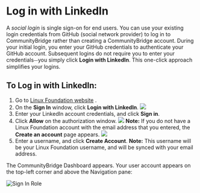 # Log in with LinkedIn

A _social login_ is single sign-on for end users. You can use your existing login credentials from GitHub \(social network provider\) to log in to CommunityBridge rather than creating a CommunityBridge account. During your initial login, you enter your GitHub credentials to authenticate your GitHub account. Subsequent logins do not require you to enter your credentials⏤you simply click **Login with LinkedIn**. This one-click approach simplifies your logins.

## To Log in with LinkedIn: <a id="to-log-in-with-linkedin"></a>

1. Go to [Linux Foundation website](https://lfx.platform.linuxfoundation.org/) .
2. On the **Sign In** window, click **Login with LinkedIn**.  ![](https://firebasestorage.googleapis.com/v0/b/gitbook-28427.appspot.com/o/assets%2F-LuGl2w4LzPpYJ8jx5ae%2F-M4N5Ixsz6n_niWmmhI0%2F-M4NBtLToR566Zzx8Ol-%2Flogin%20with%20linkedin.png?alt=media&token=12836622-1e7b-4c39-bbd3-8eb368e6cb17)​
3. Enter your LinkedIn account credentials, and click **Sign in**.
4. Click **Allow** on the authorization window.  ![](https://firebasestorage.googleapis.com/v0/b/gitbook-28427.appspot.com/o/assets%2F-LuGl2w4LzPpYJ8jx5ae%2F-M4N5Ixsz6n_niWmmhI0%2F-M4NDu1yR7AJ4QuN4Hv3%2Flinked%20in%20authorization.png?alt=media&token=e15787ef-7b7a-4434-9de0-a3b38a10beef)  **Note:** If you do not have a Linux Foundation account with the email address that you entered, the **Create an account** page appears.  ![](https://firebasestorage.googleapis.com/v0/b/gitbook-28427.appspot.com/o/assets%2F-LuGl2w4LzPpYJ8jx5ae%2F-M4N5Ixsz6n_niWmmhI0%2F-M4NACUStDcTiRGz08oD%2Fcreate%20an%20account%20username.png?alt=media&token=d5eaf448-1cc1-4c9e-a00f-0e56f41ff3d8)
5. Enter a username, and click **Create Account**. **Note:** This username will be your Linux Foundation username, and will be synced with your email address.

The CommunityBridge Dashboard appears. Your user account appears on the top-left corner and above the Navigation pane:

​![Sign In Role](https://firebasestorage.googleapis.com/v0/b/gitbook-28427.appspot.com/o/assets%2F-LuGl2w4LzPpYJ8jx5ae%2F-LuGz82LqEUywqFA_GQT%2F-LuGz96uOla_zzNWxxk8%2Flfx-sign-in-role-identification.png?generation=1574407295014660&alt=media)​

